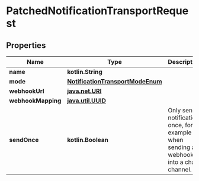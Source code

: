 
# PatchedNotificationTransportRequest

## Properties
Name | Type | Description | Notes
------------ | ------------- | ------------- | -------------
**name** | **kotlin.String** |  |  [optional]
**mode** | [**NotificationTransportModeEnum**](NotificationTransportModeEnum.md) |  |  [optional]
**webhookUrl** | [**java.net.URI**](java.net.URI.md) |  |  [optional]
**webhookMapping** | [**java.util.UUID**](java.util.UUID.md) |  |  [optional]
**sendOnce** | **kotlin.Boolean** | Only send notification once, for example when sending a webhook into a chat channel. |  [optional]



